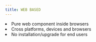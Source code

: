 ```yaml
---
title: WEB BASED
---
```

<li>Pure web component inside browsers</li>
<li>Cross platforms, devices and browsers</li>
<li>No installation/upgrade for end users</li>

